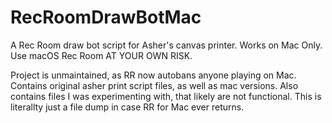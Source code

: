 # RecRoomDrawBotMac
A Rec Room draw bot script for Asher's canvas printer. Works on Mac Only. Use macOS Rec Room AT YOUR OWN RISK.

Project is unmaintained, as RR now autobans anyone playing on Mac. Contains original asher print script files, as well as mac versions. Also contains files I was experimenting with, that likely are not functional. This is literallty just a file dump in case RR for Mac ever returns.
